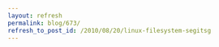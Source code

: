 ```yaml
---
layout: refresh
permalink: blog/673/
refresh_to_post_id: /2010/08/20/linux-filesystem-segitsg
---
```

